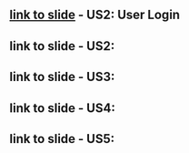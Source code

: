 ## [link to slide](https://docs.google.com/presentation/d/1rkiQ4GyfP25QmBUS18ZJ8l9r42uT_RyOho3mrcQg2Kc/edit?usp=sharing) - US2: User Login
## link to slide - US2: 
## link to slide - US3: 
## link to slide - US4: 
## link to slide - US5: 
